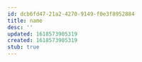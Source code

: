 ```yaml
---
id: dcb6fd47-21a2-4270-9149-f0e3f8952884
title: name
desc: ''
updated: 1618573905319
created: 1618573905319
stub: true
---
```


